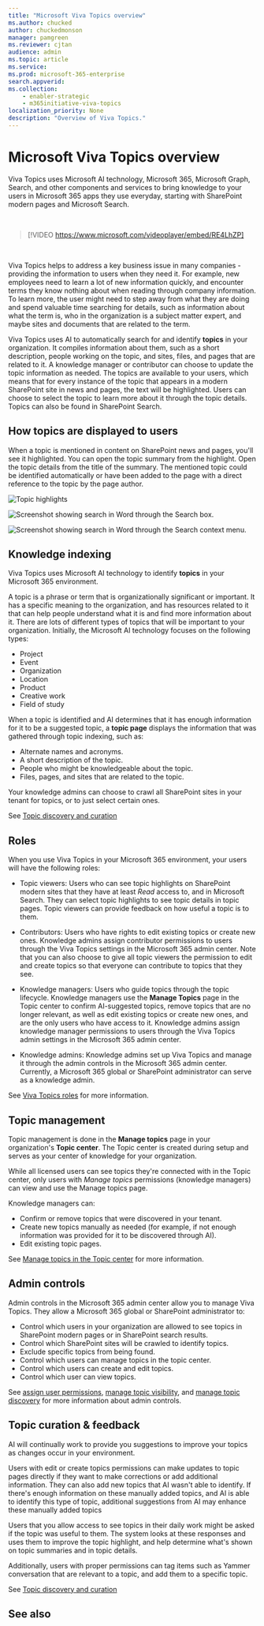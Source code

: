 ```yaml
---
title: "Microsoft Viva Topics overview"
ms.author: chucked
author: chuckedmonson
manager: pamgreen
ms.reviewer: cjtan
audience: admin
ms.topic: article
ms.service: 
ms.prod: microsoft-365-enterprise
search.appverid: 
ms.collection: 
    - enabler-strategic
    - m365initiative-viva-topics
localization_priority: None
description: "Overview of Viva Topics."
---
```


# Microsoft Viva Topics overview 

Viva Topics uses Microsoft AI technology, Microsoft 365, Microsoft Graph, Search, and other components and services to bring knowledge to your users in Microsoft 365 apps they use everyday, starting with SharePoint modern pages and Microsoft Search.

</br>

> [!VIDEO https://www.microsoft.com/videoplayer/embed/RE4LhZP]  

</br>

Viva Topics helps to address a key business issue in many companies - providing the information to users when they need it. For example, new employees need to learn a lot of new information quickly, and encounter terms they know nothing about when reading through company information. To learn more, the user might need to step away from what they are doing and spend valuable time searching for details, such as information about what the term is, who in the organization is a subject matter expert, and maybe sites and documents that are related to the term.

Viva Topics uses AI to automatically search for and identify **topics** in your organization. It compiles information about them, such as a short description, people working on the topic, and sites, files, and pages that are related to it. A knowledge manager or contributor can choose to update the topic information as needed. The topics are available to your users, which means that for every instance of the topic that appears in a modern SharePoint site in news and pages, the text will be highlighted. Users can choose to select the topic to learn more about it through the topic details. Topics can also be found in SharePoint Search.


## How topics are displayed to users

When a topic is mentioned in content on SharePoint news and pages, you'll see it highlighted. You can open the topic summary from the highlight. Open the topic details from the title of the summary. The mentioned topic could be identified automatically or have been added to the page with a direct reference to the topic by the page author. 

   ![Topic highlights](../media/knowledge-management/saturn.png) 


   ![Screenshot showing search in Word through the Search box.](../media/knowledge-management/word-search-2.png)

   ![Screenshot showing search in Word through the Search context menu.](../media/knowledge-management/word-search-1.png)

## Knowledge indexing

Viva Topics uses Microsoft AI technology to identify **topics** in your Microsoft 365 environment.

A topic is a phrase or term that is organizationally significant or important. It has a specific meaning to the organization, and has resources related to it that can help people understand what it is and find more information about it. There are lots of different types of topics that will be important to your organization. Initially, the Microsoft AI technology focuses on the following types:
- Project
- Event
- Organization
- Location
- Product
- Creative work
- Field of study


When a topic is identified and AI determines that it has enough information for it to be a suggested topic, a **topic page** displays the information that was gathered through topic indexing, such as:

- Alternate names and acronyms.
- A short description of the topic.
- People who might be knowledgeable about the topic.
- Files, pages, and sites that are related to the topic.

Your knowledge admins can choose to crawl all SharePoint sites in your tenant for topics, or to just select certain ones.

See [Topic discovery and curation](./topic-experiences-discovery-curation.md)

## Roles

When you use Viva Topics in your Microsoft 365 environment, your users will have the following roles:

- Topic viewers: Users who can see topic highlights on SharePoint modern sites that they have at least *Read* access to, and in Microsoft Search. They can select topic highlights to see topic details in topic pages. Topic viewers can provide feedback on how useful a topic is to them.

- Contributors: Users who have rights to edit existing topics or create new ones. Knowledge admins assign contributor permissions to users through the Viva Topics settings in the Microsoft 365 admin center. Note that you can also choose to give all topic viewers the permission to edit and create topics so that everyone can contribute to topics that they see.

- Knowledge managers: Users who guide topics through the topic lifecycle. Knowledge managers use the **Manage Topics** page in the Topic center to confirm AI-suggested topics, remove topics that are no longer relevant, as well as edit existing topics or create new ones, and are the only users who have access to it. Knowledge admins assign knowledge manager permissions to users through the Viva Topics admin settings in the Microsoft 365 admin center. 

- Knowledge admins: Knowledge admins set up Viva Topics and manage it through the admin controls in the Microsoft 365 admin center. Currently, a Microsoft 365 global or SharePoint administrator can serve as a knowledge admin.

See [Viva Topics roles](topic-experiences-roles.md) for more information.

## Topic management

Topic management is done in the **Manage topics** page in your organization's **Topic center**. The Topic center is created during setup and serves as your center of knowledge for your organization. 

While all licensed users can see topics they're connected with in the Topic center, only users with *Manage topics* permissions (knowledge managers) can view and use the Manage topics page.

Knowledge managers can:

- Confirm or remove topics that were discovered in your tenant.
- Create new topics manually as needed (for example, if not enough information was provided for it to be discovered through AI).
- Edit existing topic pages.</br>

See [Manage topics in the Topic center](manage-topics.md) for more information.  


## Admin controls

Admin controls in the Microsoft 365 admin center allow you to manage Viva Topics. They allow a Microsoft 365 global or SharePoint administrator to:

- Control which users in your organization are allowed to see topics in SharePoint modern pages or in SharePoint search results.
- Control which SharePoint sites will be crawled to identify topics.
- Exclude specific topics from being found.
- Control which users can manage topics in the topic center.
- Control which users can create and edit topics.
- Control which user can view topics.

See [assign user permissions](./plan-topic-experiences.md#user-permissions), [manage topic visibility](./topic-experiences-knowledge-rules.md), and [manage topic discovery](./topic-experiences-discovery.md) for more information about admin controls.

## Topic curation & feedback

AI will continually work to provide you suggestions to improve your topics as changes occur in your environment. 

Users with edit or create topics permissions can make updates to topic pages directly if they want to make corrections or add additional information. They can also add new topics that AI wasn't able to identify. If there's enough information on these manually added topics, and AI is able to identify this type of topic, additional suggestions from AI may enhance these manually added topics 

Users that you allow access to see topics in their daily work might be asked if the topic was useful to them. The system looks at these responses and uses them to improve the topic highlight, and help determine what's shown on topic summaries and in topic details.

Additionally, users with proper permissions can tag items such as Yammer conversation that are relevant to a topic, and add them to a specific topic. 

See [Topic discovery and curation](./topic-experiences-discovery-curation.md)


## See also
